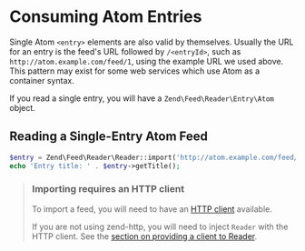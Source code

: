 # Consuming Atom Entries

Single Atom `<entry>` elements are also valid by themselves. Usually the URL for
an entry is the feed's URL followed by `/<entryId>`, such as
`http://atom.example.com/feed/1`, using the example URL we used above. This
pattern may exist for some web services which use Atom as a container syntax.

If you read a single entry, you will have a `Zend\Feed\Reader\Entry\Atom` object.

## Reading a Single-Entry Atom Feed

```php
$entry = Zend\Feed\Reader\Reader::import('http://atom.example.com/feed/1');
echo 'Entry title: ' . $entry->getTitle();
```

> ### Importing requires an HTTP client
>
> To import a feed, you will need to have an [HTTP client](http-clients.md)
> available.
>
> If you are not using zend-http, you will need to inject `Reader` with the HTTP
> client. See the [section on providing a client to Reader](http-clients.md#providing-a-client-to-reader).
